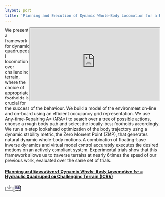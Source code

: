 ```yaml
---
layout: post
title: 'Planning and Execution of Dynamic Whole-Body Locomotion for a Hydraulic Quadruped on Challenging Terrain'
---
```


  <iframe class="embed-responsive-item" allowfullscreen="allowfullscreen"
    width="420" height="237"
    src="https://www.youtube.com/embed/MF-qxA_syZg"
    style="float: right; "
    marginwidth="10">
  </iframe>


We present a framework for dynamic quadrupedal locomotion over challenging terrain, where the choice of appropriate footholds is crucial for the success of the behaviour. We build a model of the environment on-line and on-board using an efficient occupancy grid representation. We use Any-time-Repairing A* (ARA*) to search over a tree of possible actions, choose a rough body path and select the locally-best footholds accordingly. We run a n-step lookahead optimization of the body trajectory using a dynamic stability metric, the Zero Moment Point (ZMP), that generates natural dynamic whole-body motions. A combination of floating-base inverse dynamics and virtual model control accurately executes the desired motions on an actively compliant system. Experimental trials show that this framework allows us to traverse terrains at nearly 6 times the speed of our previous work, evaluated over the same set of trials.

  #### [Planning and Execution of Dynamic Whole-Body Locomotion for a Hydraulic Quadruped on Challenging Terrain (ICRA)](/assets/pdf/locomotion15icra.pdf)
  
  <a href="/assets/pdf/locomotion15icra.pdf">
    <img src="/assets/img/download.png" alt="Drawing" style="height: 20px;"/>
  </a>
  <a href="/assets/bibtex/locomotion15icra.bib">
    <img src="/assets/img/bibtex.jpeg" alt="Drawing" style="height: 20px;"/>
  </a>

